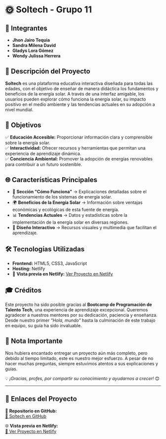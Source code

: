 # 🌞 Soltech - Grupo 11  

## 👥 Integrantes  
- **Jhon Jairo Tequia**  
- **Sandra Milena David**  
- **Gladys Lora Gómez**  
- **Wendy Julissa Herrera**  

## 📖 Descripción del Proyecto  

**Soltech** es una plataforma educativa interactiva diseñada para todas las edades, con el objetivo de enseñar de manera didáctica los fundamentos y beneficios de la energía solar. A través de una interfaz amigable, los usuarios pueden explorar cómo funciona la energía solar, su impacto positivo en el medio ambiente y las tendencias actuales en su adopción a nivel mundial.  

## 🎯 Objetivos  

✅ **Educación Accesible:** Proporcionar información clara y comprensible sobre la energía solar.  
✅ **Interactividad:** Ofrecer recursos y herramientas que permitan una experiencia de aprendizaje dinámica.  
✅ **Conciencia Ambiental:** Promover la adopción de energías renovables para contribuir a un futuro sostenible.  

## 🌐 Características Principales  

- 📌 **Sección "Cómo Funciona"** → Explicaciones detalladas sobre el funcionamiento de los sistemas de energía solar.  
- 🌍 **Beneficios de la Energía Solar** → Información sobre ventajas económicas y ecológicas de esta fuente de energía.  
- 📊 **Tendencias Actuales** → Datos y estadísticas sobre la implementación de la energía solar en diversas regiones.  
- 🎨 **Diseño Interactivo** → Recursos visuales y multimedia que facilitan el aprendizaje.  

## 🛠️ Tecnologías Utilizadas  

- **Frontend:** HTML5, CSS3, JavaScript  
- **Hosting:** Netlify
- 🔹 **Vista previa en Netlify:** [Ver Proyecto en Netlify](https://67c263212870cac6fa9bccd8--soft-tapioca-828914.netlify.app/)  
 

## 🎓 Créditos  
Este proyecto ha sido posible gracias al **Bootcamp de Programación de Talento Tech**, una experiencia de aprendizaje excepcional. Queremos agradecer a nuestros mentores por su dedicación, paciencia y enseñanza. Desde nuestro primer *"Hola, mundo"* hasta la culminación de este trabajo en equipo, su guía ha sido invaluable.  

## 📝 Nota Importante  
Nos hubiera encantado entregar un proyecto aún más completo, pero debido al tiempo limitado, este es nuestro mejor esfuerzo. A pesar de no hacer muchas preguntas, siempre estuvimos atentos a sus explicaciones y guías.  

💡 *¡Gracias, profes, por compartir su conocimiento y ayudarnos a crecer!* 😊  

---

## 🔗 Enlaces del Proyecto  

📌 **Repositorio en GitHub:**  
[🔗 Soltech en GitHub](https://github.com/xenthrall/Soltech.git)  

🌐 **Vista previa en Netlify:**  
[🚀 Ver Proyecto en Netlify](https://67c263212870cac6fa9bccd8--soft-tapioca-828914.netlify.app/)  
